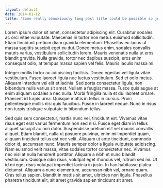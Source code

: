 ```yaml
---
layout: default
date: 2014-01-12
title: "Some really obnoxiously long post title could be possible so just make sure it doesn't break all the things for real, yo, okay?"
---
```


Lorem ipsum dolor sit amet, consectetur adipiscing elit. Curabitur sodales ac orci vitae vulputate. Maecenas in tortor non metus euismod sollicitudin. Etiam tincidunt pretium diam gravida elementum. Phasellus eu lacus ut massa sagittis suscipit eget eu dui. Donec metus enim, sodales convallis mauris varius, vestibulum sollicitudin lorem. Mauris venenatis nulla ut eros blandit gravida. Nulla gravida, tortor nec dapibus suscipit, eros enim consequat odio, at tempus massa sapien vel felis. Mauris iaculis massa mi.

Integer mollis tortor ac adipiscing facilisis. Donec egestas vel ligula vitae vestibulum. Fusce laoreet ligula nec luctus vestibulum. Sed et odio metus. Aliquam interdum vel elit et lacinia. Sed porta consectetur ligula, non bibendum nulla varius sit amet. Nullam a feugiat massa. Fusce quis augue at enim aliquam sodales a nec nulla. Morbi fringilla nulla et dui laoreet ornare. Praesent id turpis urna. Quisque mattis in tellus in cursus. Proin pellentesque mollis nisi quis faucibus. Fusce in laoreet neque. Nunc in risus non turpis tristique vulputate in bibendum tellus.

Sed quis sem consectetur, mattis nunc vel, tincidunt est. Vivamus vitae risus eget erat varius fermentum non sed nisi. Fusce eget diam in tellus aliquet suscipit ac non dolor. Suspendisse pretium elit vel mauris convallis aliquet. Etiam blandit, nulla ut posuere pulvinar, enim mi imperdiet quam, aliquam tincidunt tellus est nec velit. Aliquam ut ante tincidunt, commodo dolor id, accumsan nunc. Mauris semper dolor a ligula vulputate adipiscing. Nam euismod velit massa, vitae sodales tortor consectetur nec. Vivamus nec nisl at nulla hendrerit porttitor. Aliquam a nibh et nunc blandit vestibulum. Quisque odio risus, volutpat eget rhoncus vel, rutrum sed mi. Ut id mi eget risus volutpat imperdiet lacinia in justo. In hac habitasse platea dictumst. Aliquam a nunc elementum, accumsan nibh vel, ornare quam. Cras tellus sapien, blandit in mattis sit amet, ultricies non ligula. Phasellus pharetra tincidunt elit, sit amet gravida sapien tincidunt sit amet.
